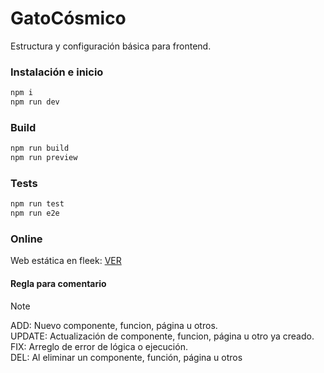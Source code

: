 # GatoCósmico

Estructura y configuración básica para frontend. 

### Instalación e inicio

```bash
npm i 
npm run dev 
```

### Build
```bash
npm run build
npm run preview 
```

### Tests
```bash
npm run test
npm run e2e 
```

### Online

Web estática en fleek: [VER](https://cosmic-cat.on-fleek.app)

#### Regla para comentario

> [!NOTE]
> ADD: Nuevo componente, funcion, página u otros.\
> UPDATE: Actualización de componente, funcion, página u otro ya creado.\
> FIX: Arreglo de error de lógica o ejecución.\
> DEL: Al eliminar un componente, función, página u otros